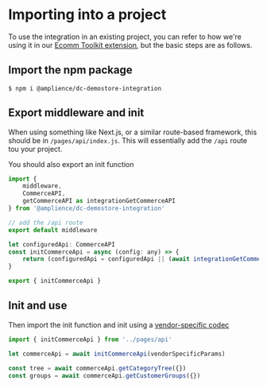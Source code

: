 # Importing into a project

To use the integration in an existing project, you can refer to how we're using it in our [Ecomm Toolkit extension](https://github.com/amplience/dc-extension-ecomm-toolkit), but the basic steps are as follows.

## Import the npm package

```
$ npm i @amplience/dc-demostore-integration
```

## Export middleware and init

When using something like Next.js, or a similar route-based framework, this should be in `/pages/api/index.js`. This will essentially add the `/api` route tou your project.

You should also export an init function

```javascript
import {
	middleware,
	CommerceAPI,
	getCommerceAPI as integrationGetCommerceAPI
} from '@amplience/dc-demostore-integration'

// add the /api route
export default middleware

let configuredApi: CommerceAPI
const initCommerceApi = async (config: any) => {
	return (configuredApi = configuredApi || (await integrationGetCommerceAPI(config)))
}

export { initCommerceApi }
```

## Init and use

Then import the init function and init using a [vendor-specific codec](../../README.md#vendor-specific-information)

```javascript
import { initCommerceApi } from '../pages/api'

let commerceApi = await initCommerceApi(vendorSpecificParams)

const tree = await commerceApi.getCategoryTree({})
const groups = await commerceApi.getCustomerGroups({})
```
